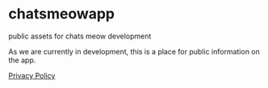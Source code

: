 # chatsmeowapp
public assets for chats meow development

As we are currently in development, this is a place for public information on the app.

[Privacy Policy
](https://github.com/jmtasu/chatsmeowapp/blob/main/privacy-policy.html)

